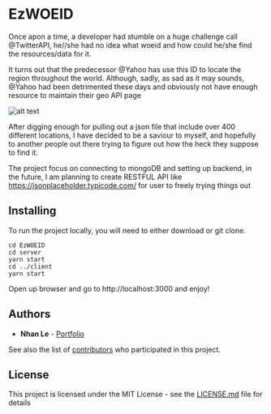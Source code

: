 # EzWOEID
Once apon a time, a developer had stumble on a huge challenge call @TwitterAPI, he//she had no idea what woeid and how could he/she find the resources/data for it.

It turns out that the predecessor @Yahoo has use this ID to locate the region throughout the world. Although, sadly, as sad as it may sounds, @Yahoo had been detrimented
these days and obviously not have enough resource to maintain their geo API page

![alt text](https://i.imgur.com/xmLXUa5.png)

After digging enough for pulling out a json file that include over 400 different locations, I have decided to be a saviour to myself, and hopefully to another people out there trying to figure out
how the heck they suppose to find it.

The project focus on connecting to mongoDB and setting up backend, in the future, I am planning to create RESTFUL API like https://jsonplaceholder.typicode.com/ for user to freely trying things out

## Installing

To run the project locally, you will need to either download or git clone.
```
cd EzWOEID
cd server
yarn start
cd ../client
yarn start
```
Open up browser and go to http://localhost:3000 and enjoy!

## Authors

* **Nhan Le** - [Portfolio](https://nle1.github.io/portfolio)

See also the list of [contributors](https://github.com/your/project/contributors) who participated in this project.

## License

This project is licensed under the MIT License - see the [LICENSE.md](LICENSE.md) file for details
